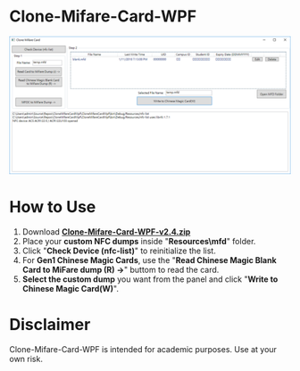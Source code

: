 # Clone-Mifare-Card-WPF
![alt text](https://github.com/makfc/CloneMifareCardWpf/blob/master/screenshot.png)

# How to Use

1. Download **[Clone-Mifare-Card-WPF-v2.4.zip](https://github.com/skylandersNFC/Clone-Mifare-Card-WPF/releases/tag/v2.4)**
2. Place your **custom NFC dumps** inside "**Resources\mfd**" folder.
3. Click "**Check Device (nfc-list)**" to reinitialize the list.
4. For **Gen1 Chinese Magic Cards**, use the "**Read Chinese Magic Blank Card to MiFare dump (R) ->**" buttom to read the card.
5. **Select the custom dump** you want from the panel and click "**Write to Chinese Magic Card(W)**".

# Disclaimer
Clone-Mifare-Card-WPF is intended for academic purposes. Use at your own risk.
